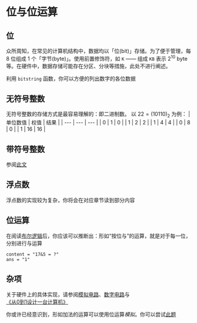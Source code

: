 # 位与位运算
## 位
众所周知，在常见的计算机结构中，数据均以「位(bit)」存储。为了便于管理，每 8 位组成 1 个「字节(byte)」。使用前置修饰符，如 `K` —— 组成 `KB` 表示 $2^10$ byte 等。在硬件中，数据存储可能存在分区、分块等措施，此处不进行阐述。

利用 `bitstring` 函数，你可以方便的列出数字的各位数据

## 无符号整数
无符号整数的存储方式是最容易理解的：即二进制数。
以 $22=(10110)_2$ 为例：
| 单位数值 | 权值 | 结果 |
| --- | --- | --- |
| 0 | 1 | 0 |
| 1 | 2 | 2 |
| 1 | 4 | 4 |
| 0 | 8 | 0 |
| 1 | 16 | 16 |

## 带符号整数
参阅[此文](https://www.luogu.com.cn/blog/cdcq/ExplainationOnComplement)

## 浮点数
浮点数的实现较为复杂，你将会在对应章节读到部分内容

## 位运算
在阅读[布尔逻辑](bool_logic.md)后，你应该可以推断出：形如“按位与”的运算，就是对于每一位，分别进行与运算
```insert-fill
content = "17&5 = ?"
ans = "1"
```

## 杂项
关于硬件上的具体实现，请参阅[模拟电路](https://www.bilibili.com/video/BV1774114798)、[数字电路](https://www.bilibili.com/video/BV1Hi4y1t7zY)与[《从0到1设计一台计算机》](https://www.bilibili.com/video/BV1wi4y157D3)

你或许已经意识到，形如加法的运算可以使用位运算*模拟*。你可以尝试[此题](https://hydro.ac/p/H1087)
